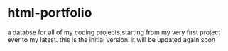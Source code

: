 # html-portfolio
a databse for all of my coding projects,starting from my very first project ever to my latest. this is the initial version. it will be updated again soon
